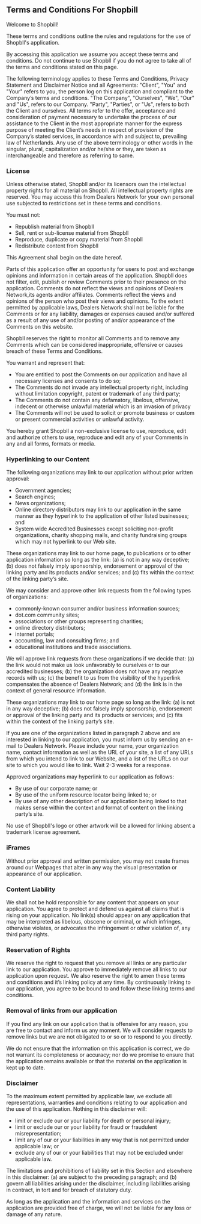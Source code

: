 <h2><strong>Terms and Conditions For Shopbill</strong></h2>

<p>Welcome to Shopbill!</p>

<p>These terms and conditions outline the rules and regulations for the use of Shopbll's application.</p>

<p>By accessing this application we assume you accept these terms and conditions. Do not continue to use Shopbll if you do not agree to take all of the terms and conditions stated on this page.</p>

<p>The following terminology applies to these Terms and Conditions, Privacy Statement and Disclaimer Notice and all Agreements: "Client", "You" and "Your" refers to you, the person log on this application and compliant to the Company’s terms and conditions. "The Company", "Ourselves", "We", "Our" and "Us", refers to our Company. "Party", "Parties", or "Us", refers to both the Client and ourselves. All terms refer to the offer, acceptance and consideration of payment necessary to undertake the process of our assistance to the Client in the most appropriate manner for the express purpose of meeting the Client’s needs in respect of provision of the Company’s stated services, in accordance with and subject to, prevailing law of Netherlands. Any use of the above terminology or other words in the singular, plural, capitalization and/or he/she or they, are taken as interchangeable and therefore as referring to same. </p>

<h3><strong>License</strong></h3>

<p>Unless otherwise stated, Shopbll and/or its licensors own the intellectual property rights for all material on Shopbll. All intellectual property rights are reserved. You may access this from Dealers Network for your own personal use subjected to restrictions set in these terms and conditions.</p>

<p>You must not:</p>
<ul>
    <li>Republish material from Shopbll</li>
    <li>Sell, rent or sub-license material from Shopbll</li>
    <li>Reproduce, duplicate or copy material from Shopbll</li>
    <li>Redistribute content from Shopbll</li>
</ul>

<p>This Agreement shall begin on the date hereof.</p>

<p>Parts of this application offer an opportunity for users to post and exchange opinions and information in certain areas of the application. Shopbll does not filter, edit, publish or review Comments prior to their presence on the application. Comments do not reflect the views and opinions of Dealers Network,its agents and/or affiliates. Comments reflect the views and opinions of the person who post their views and opinions. To the extent permitted by applicable laws, Dealers Network shall not be liable for the Comments or for any liability, damages or expenses caused and/or suffered as a result of any use of and/or posting of and/or appearance of the Comments on this website.</p>

<p>Shopbll reserves the right to monitor all Comments and to remove any Comments which can be considered inappropriate, offensive or causes breach of these Terms and Conditions.</p>

<p>You warrant and represent that:</p>

<ul>
    <li>You are entitled to post the Comments on our application and have all necessary licenses and consents to do so;</li>
    <li>The Comments do not invade any intellectual property right, including without limitation copyright, patent or trademark of any third party;</li>
    <li>The Comments do not contain any defamatory, libelous, offensive, indecent or otherwise unlawful material which is an invasion of privacy</li>
    <li>The Comments will not be used to solicit or promote business or custom or present commercial activities or unlawful activity.</li>
</ul>

<p>You hereby grant Shopbll a non-exclusive license to use, reproduce, edit and authorize others to use, reproduce and edit any of your Comments in any and all forms, formats or media.</p>

<h3><strong>Hyperlinking to our Content</strong></h3>

<p>The following organizations may link to our application without prior written approval:</p>

<ul>
    <li>Government agencies;</li>
    <li>Search engines;</li>
    <li>News organizations;</li>
    <li>Online directory distributors may link to our application in the same manner as they hyperlink to the application of other listed businesses; and</li>
    <li>System wide Accredited Businesses except soliciting non-profit organizations, charity shopping malls, and charity fundraising groups which may not hyperlink to our Web site.</li>
</ul>

<p>These organizations may link to our home page, to publications or to other application information so long as the link: (a) is not in any way deceptive; (b) does not falsely imply sponsorship, endorsement or approval of the linking party and its products and/or services; and (c) fits within the context of the linking party’s site.</p>

<p>We may consider and approve other link requests from the following types of organizations:</p>

<ul>
    <li>commonly-known consumer and/or business information sources;</li>
    <li>dot.com community sites;</li>
    <li>associations or other groups representing charities;</li>
    <li>online directory distributors;</li>
    <li>internet portals;</li>
    <li>accounting, law and consulting firms; and</li>
    <li>educational institutions and trade associations.</li>
</ul>

<p>We will approve link requests from these organizations if we decide that: (a) the link would not make us look unfavorably to ourselves or to our accredited businesses; (b) the organization does not have any negative records with us; (c) the benefit to us from the visibility of the hyperlink compensates the absence of Dealers Network; and (d) the link is in the context of general resource information.</p>

<p>These organizations may link to our home page so long as the link: (a) is not in any way deceptive; (b) does not falsely imply sponsorship, endorsement or approval of the linking party and its products or services; and (c) fits within the context of the linking party’s site.</p>

<p>If you are one of the organizations listed in paragraph 2 above and are interested in linking to our application, you must inform us by sending an e-mail to Dealers Network. Please include your name, your organization name, contact information as well as the URL of your site, a list of any URLs from which you intend to link to our Website, and a list of the URLs on our site to which you would like to link. Wait 2-3 weeks for a response.</p>

<p>Approved organizations may hyperlink to our application as follows:</p>

<ul>
    <li>By use of our corporate name; or</li>
    <li>By use of the uniform resource locator being linked to; or</li>
    <li>By use of any other description of our application being linked to that makes sense within the context and format of content on the linking party’s site.</li>
</ul>

<p>No use of Shopbll's logo or other artwork will be allowed for linking absent a trademark license agreement.</p>

<h3><strong>iFrames</strong></h3>

<p>Without prior approval and written permission, you may not create frames around our Webpages that alter in any way the visual presentation or appearance of our application.</p>

<h3><strong>Content Liability</strong></h3>

<p>We shall not be hold responsible for any content that appears on your application. You agree to protect and defend us against all claims that is rising on your application. No link(s) should appear on any application that may be interpreted as libelous, obscene or criminal, or which infringes, otherwise violates, or advocates the infringement or other violation of, any third party rights.</p>

<h3><strong>Reservation of Rights</strong></h3>

<p>We reserve the right to request that you remove all links or any particular link to our application. You approve to immediately remove all links to our application upon request. We also reserve the right to amen these terms and conditions and it’s linking policy at any time. By continuously linking to our application, you agree to be bound to and follow these linking terms and conditions.</p>

<h3><strong>Removal of links from our application</strong></h3>

<p>If you find any link on our application that is offensive for any reason, you are free to contact and inform us any moment. We will consider requests to remove links but we are not obligated to or so or to respond to you directly.</p>

<p>We do not ensure that the information on this application is correct, we do not warrant its completeness or accuracy; nor do we promise to ensure that the application remains available or that the material on the application is kept up to date.</p>

<h3><strong>Disclaimer</strong></h3>

<p>To the maximum extent permitted by applicable law, we exclude all representations, warranties and conditions relating to our application and the use of this application. Nothing in this disclaimer will:</p>

<ul>
    <li>limit or exclude our or your liability for death or personal injury;</li>
    <li>limit or exclude our or your liability for fraud or fraudulent misrepresentation;</li>
    <li>limit any of our or your liabilities in any way that is not permitted under applicable law; or</li>
    <li>exclude any of our or your liabilities that may not be excluded under applicable law.</li>
</ul>

<p>The limitations and prohibitions of liability set in this Section and elsewhere in this disclaimer: (a) are subject to the preceding paragraph; and (b) govern all liabilities arising under the disclaimer, including liabilities arising in contract, in tort and for breach of statutory duty.</p>

<p>As long as the application and the information and services on the application are provided free of charge, we will not be liable for any loss or damage of any nature.</p>
